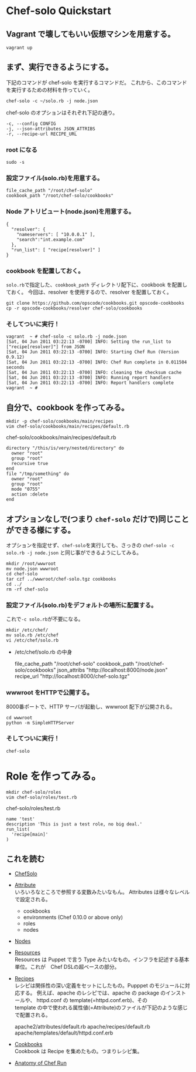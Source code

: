 Chef-solo Quickstart
==================================

Vagrant で壊してもいい仮想マシンを用意する。
----------------------------------
    vagrant up

まず、実行できるようにする。
----------------------------------
下記のコマンドが chef-solo を実行するコマンドだ。
これから、このコマンドを実行するための材料を作っていく。

    chef-solo -c ~/solo.rb -j node.json

chef-solo のオプションはそれぞれ下記の通り。

    -c, --config CONFIG
    -j, --json-attributes JSON_ATTRIBS
    -r, --recipe-url RECIPE_URL

### root になる
    sudo -s

### 設定ファイル(solo.rb)を用意する。

    file_cache_path "/root/chef-solo"
    cookbook_path "/root/chef-solo/cookbooks"

### Node アトリビュート(node.json)を用意する。

    {
      "resolver": {
        "nameservers": [ "10.0.0.1" ],
        "search":"int.example.com"
      },
      "run_list": [ "recipe[resolver]" ]
    }

### cookbook を配置しておく。

`solo.rb`で指定した、`cookbook_path` ディレクトリ配下に、cookbook を配置しておく。
今回は、resolver を使用するので、resolver を配置しておく。

    git clone https://github.com/opscode/cookbooks.git opscode-cookbooks
    cp -r opscode-cookbooks/resolver chef-solo/cookbooks

### そしてついに実行！

    vagrant  ~ # chef-solo -c solo.rb -j node.json
    [Sat, 04 Jun 2011 03:22:13 -0700] INFO: Setting the run_list to ["recipe[resolver]"] from JSON
    [Sat, 04 Jun 2011 03:22:13 -0700] INFO: Starting Chef Run (Version 0.9.12)
    [Sat, 04 Jun 2011 03:22:13 -0700] INFO: Chef Run complete in 0.011504 seconds
    [Sat, 04 Jun 2011 03:22:13 -0700] INFO: cleaning the checksum cache
    [Sat, 04 Jun 2011 03:22:13 -0700] INFO: Running report handlers
    [Sat, 04 Jun 2011 03:22:13 -0700] INFO: Report handlers complete
    vagrant  ~ #


自分で、cookbook を作ってみる。
----------------------------------

    mkdir -p chef-solo/cookbooks/main/recipes
    vim chef-solo/cookbooks/main/recipes/default.rb

chef-solo/cookbooks/main/recipes/default.rb

    directory "/this/is/very/nested/directory" do
      owner "root"
      group "root"
      recursive true
    end
    file "/tmp/something" do
      owner "root"
      group "root"
      mode "0755"
      action :delete
    end

オプションなしで(つまり `chef-solo` だけで)同じことができる様にする。
----------------------------------
オプションを指定せず、`chef-solo`を実行しても、さっきの `chef-solo -c solo.rb -j node.json` と同じ事ができるようにしてみる。

    mkdir /root/wwwroot
    mv node.json wwwroot
    cd chef-solo
    tar czf ../wwwroot/chef-solo.tgz cookbooks
    cd ../
    rm -rf chef-solo

### 設定ファイル(solo.rb)をデフォルトの場所に配置する。

これで`-c solo.rb`が不要になる。

    mkdir /etc/chef/
    mv solo.rb /etc/chef
    vi /etc/chef/solo.rb

* /etc/chef/solo.rb の中身

    file_cache_path "/root/chef-solo"
    cookbook_path   "/root/chef-solo/cookbooks"
    json_attribs    "http://localhost:8000/node.json"
    recipe_url      "http://localhost:8000/chef-solo.tgz"

### wwwroot をHTTPで公開する。
8000番ポートで、HTTP サーバが起動し、wwwroot 配下が公開される。

    cd wwwroot
    python -m SimpleHTTPServer

### そしてついに実行！
    chef-solo

Role を作ってみる。
==================================
    mkdir chef-solo/roles
    vim chef-solo/roles/test.rb

chef-solo/roles/test.rb

    name 'test'
    description 'This is just a test role, no big deal.'
    run_list(
      'recipe[main]'
    )

これを読む
----------------------------------
* [ChefSolo](http://wiki.opscode.com/display/chef/Chef+Solo)

* [Attribute](http://wiki.opscode.com/display/chef/Attributes)  
いろいろなところで参照する変数みたいなもん。
Attributes は様々なレベルで設定される。

  * cookbooks
  * environments (Chef 0.10.0 or above only)
  * roles
  * nodes


* [Nodes](http://wiki.opscode.com/display/chef/Nodes)

* [Resources](http://wiki.opscode.com/display/chef/Resources)  
Resources は Puppet で言う Type みたいなもの。インフラを記述する基本単位。これが　Chef DSLの超ベースの部分。

* [Recipes](http://wiki.opscode.com/display/chef/Recipes)  
レシピは関係性の深い定義をセットにしたもの。Pupppet のモジュールに対応する。
例えば、apache のレシピでは、apache の package のインストールや、 httpd.conf の template(=httpd.conf.erb)、その  
template の中で使われる属性値(=Attribute)のファイルが下記のような感じで配置される。

    apache2/attributes/default.rb
    apache/recipes/default.rb
    apache/templates/default/httpd.conf.erb

* [Cookbooks](http://wiki.opscode.com/display/chef/Cookbooks)  
Cookbook は Recipe を集めたもの。つまりレシピ集。

* [ Anatomy of Chef Run ](http://wiki.opscode.com/display/chef/Anatomy+of+a+Chef+Run)
